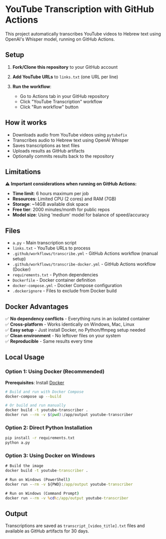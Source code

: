 # YouTube Transcription with GitHub Actions

This project automatically transcribes YouTube videos to Hebrew text using OpenAI's Whisper model, running on GitHub Actions.

## Setup

1. **Fork/Clone this repository** to your GitHub account

2. **Add YouTube URLs** to `links.txt` (one URL per line)

3. **Run the workflow**:
   - Go to Actions tab in your GitHub repository
   - Click "YouTube Transcription" workflow
   - Click "Run workflow" button

## How it works

- Downloads audio from YouTube videos using `pytubefix`
- Transcribes audio to Hebrew text using OpenAI Whisper
- Saves transcriptions as text files
- Uploads results as GitHub artifacts
- Optionally commits results back to the repository

## Limitations

⚠️ **Important considerations when running on GitHub Actions:**

- **Time limit**: 6 hours maximum per job
- **Resources**: Limited CPU (2 cores) and RAM (7GB)
- **Storage**: ~14GB available disk space
- **Free tier**: 2000 minutes/month for public repos
- **Model size**: Using 'medium' model for balance of speed/accuracy

## Files

- `a.py` - Main transcription script
- `links.txt` - YouTube URLs to process
- `.github/workflows/transcribe.yml` - GitHub Actions workflow (manual setup)
- `.github/workflows/transcribe-docker.yml` - GitHub Actions workflow (Docker)
- `requirements.txt` - Python dependencies
- `Dockerfile` - Docker container definition
- `docker-compose.yml` - Docker Compose configuration
- `.dockerignore` - Files to exclude from Docker build

## Docker Advantages

✅ **No dependency conflicts** - Everything runs in an isolated container  
✅ **Cross-platform** - Works identically on Windows, Mac, Linux  
✅ **Easy setup** - Just install Docker, no Python/ffmpeg setup needed  
✅ **Clean environment** - No leftover files on your system  
✅ **Reproducible** - Same results every time

## Local Usage

### Option 1: Using Docker (Recommended)

**Prerequisites**: Install [Docker](https://www.docker.com/get-started)

```bash
# Build and run with Docker Compose
docker-compose up --build

# Or build and run manually
docker build -t youtube-transcriber .
docker run --rm -v $(pwd):/app/output youtube-transcriber
```

### Option 2: Direct Python Installation

```bash
pip install -r requirements.txt
python a.py
```

### Option 3: Using Docker on Windows

```cmd
# Build the image
docker build -t youtube-transcriber .

# Run on Windows (PowerShell)
docker run --rm -v ${PWD}:/app/output youtube-transcriber

# Run on Windows (Command Prompt)
docker run --rm -v %cd%:/app/output youtube-transcriber
```

## Output

Transcriptions are saved as `transcript_[video_title].txt` files and available as GitHub artifacts for 30 days. 